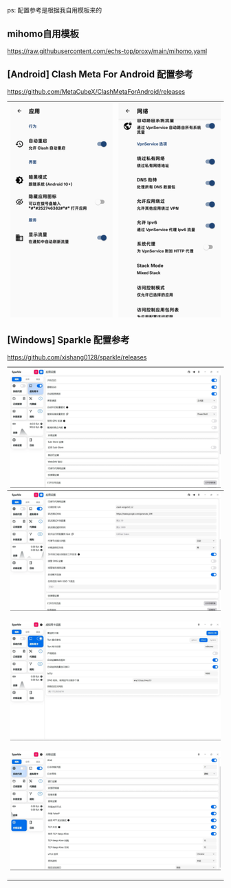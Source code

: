 ps: 配置参考是根据我自用模板来的

## mihomo自用模板

https://raw.githubusercontent.com/echs-top/proxy/main/mihomo.yaml

## [Android] Clash Meta For Android 配置参考

https://github.com/MetaCubeX/ClashMetaForAndroid/releases

| ![](./img/cmfa_01.webp) | ![](./img/cmfa_02.webp) |
| ----------- | ----------- |

## [Windows] Sparkle 配置参考

https://github.com/xishang0128/sparkle/releases

| ![](./img/sparkle_01.webp) |
| ----------- |
| ![](./img/sparkle_02.webp) |
| ![](./img/sparkle_03.webp) |
| ![](./img/sparkle_04.webp) |
